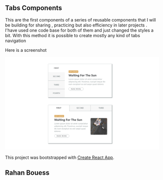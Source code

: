 ## Tabs Components

This are the first components of a series of reusable components that I will be building
for sharing , practicing but also efficiency in later projects .
I'have used one code base for both of them and just changed the styles a bit.
With this method it is possible to create mostly any kind of tabs navigation

Here is a screenshot

![image](Image/image.png)

This project was bootstrapped with [Create React App](https://github.com/facebook/create-react-app).

## Rahan Bouess
